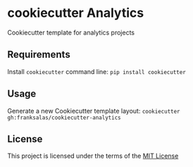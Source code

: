 cookiecutter Analytics
======================

Cookiecutter template for analytics projects

Requirements
------------
Install `cookiecutter` command line: `pip install cookiecutter`    

Usage
-----
Generate a new Cookiecutter template layout: `cookiecutter gh:franksalas/cookiecutter-analytics`    

License
-------
This project is licensed under the terms of the [MIT License](/LICENSE)
